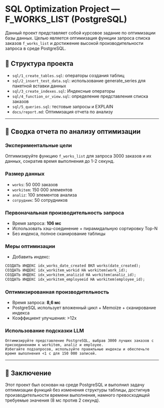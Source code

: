 
# SQL Optimization Project — F_WORKS_LIST (PostgreSQL)

Данный проект представляет собой курсовое задание по оптимизации базы данных. Целью является оптимизация функции запроса списка заказов `f_works_list` и достижение высокой производительности запроса в среде PostgreSQL.

## 📁 Структура проекта
- `sql/1_create_tables.sql`: операторы создания таблиц
- `sql/2_insert_test_data.sql`: использование generate_series для пакетной вставки данных
- `sql/3_create_indexes.sql`: Индексные операторы
- `sql/4_function_or_view.sql`: определение представления списка заказов
- `sql/5_queries.sql`: тестовые запросы и EXPLAIN
- `docs/report.md`: Оптимизация отчета по анализу

---

## 📄 Сводка отчета по анализу оптимизации

### Экспериментальные цели
Оптимизируйте функцию `f_works_list` для запроса 3000 заказов и их данных, сократив время выполнения до 1-2 секунд.

### Размер данных
- `works`: 50 000 заказов
- `workitem`: 150 000 элементов
- `analiz`: 100 элементов анализа
- `сотрудник`: 50 сотрудников

### Первоначальная производительность запроса
- Время запроса: **106 мс**
- Использовать хэш-соединение + пирамидальную сортировку Top-N
- Без индекса, полное сканирование таблицы

### Меры оптимизации
- Добавить индекс:
```sql
СОЗДАТЬ ИНДЕКС idx_works_date_created ВКЛ works(date_created);
СОЗДАТЬ ИНДЕКС idx_workitem_workid НА workitem(work_id);
СОЗДАТЬ ИНДЕКС idx_workitem_analizid НА workitem(analiz_id);
СОЗДАТЬ ИНДЕКС idx_workitem_employeeid НА workitem(employee_id);
```

### Оптимизированная производительность
- Время запроса: **8,6 мс**
- PostgreSQL использует вложенный цикл + Memoize + сканирование индекса
- Коэффициент улучшения: >12x

### Использование подсказки LLM
```
Оптимизируйте представление PostgreSQL, выбрав 3000 лучших заказов с присоединением к workitem, analiz и employee.
Избегайте подзапросов, используйте правильные индексы и обеспечьте время выполнения <1 с для 150 000 записей.
```

---

## 📌 Заключение
Этот проект был основан на среде PostgreSQL и выполнил задачу оптимизации функций без изменения структуры таблицы, достигнув производительности времени выполнения, намного превосходящей требуемые значения (8 мс против 2 секунд).
